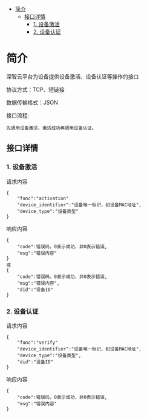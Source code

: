 - [简介](#简介)
    - [接口详情](#接口详情)
        - [1. 设备激活](#device_activation)
        - [2. 设备认证](#a-name="device_verify)
# 简介
深智云平台为设备提供设备激活、设备认证等操作的接口

协议方式：TCP、短链接

数据传输格式：JSON

接口流程:

	先调用设备激活，激活成功再调用设备认证。

## 接口详情
### <a name="device_activation">1. 设备激活</a>
请求内容

    {
        "func":"activation"
        "device_identifier":"设备唯一标识，如设备MAC地址",
        "device_type":"设备类型"
    }

响应内容

    {
        "code":错误码，0表示成功，非0表示错误,
        "msg":"错误内容"
    }
    或
    {
        "code":错误码，0表示成功，非0表示错误,
        "msg":"错误内容",
        "did":"设备ID"
    }

### <a name="device_verify">2. 设备认证</a>
请求内容

    {
        "func":"verify"
        "device_identifier":"设备唯一标识，如设备MAC地址",
        "device_type":"设备类型",
        "did":"设备ID"
    }

响应内容

    {
        "code":错误码，0表示成功，非0表示错误,
        "msg":"错误内容"
    }


